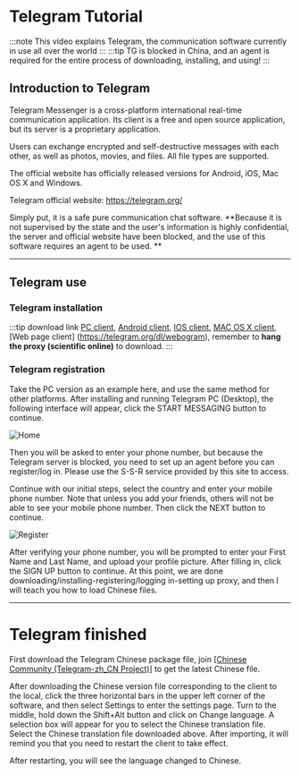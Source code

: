 # Telegram Tutorial



:::note
This video explains Telegram, the communication software currently in use all over the world
:::
:::tip
TG is blocked in China, and an agent is required for the entire process of downloading, installing, and using!
:::

## Introduction to Telegram

Telegram Messenger is a cross-platform international real-time communication application. Its client is a free and open source application, but its server is a proprietary application.

Users can exchange encrypted and self-destructive messages with each other, as well as photos, movies, and files. All file types are supported.

The official website has officially released versions for Android, iOS, Mac OS X and Windows.

Telegram official website: https://telegram.org/

Simply put, it is a safe pure communication chat software. **Because it is not supervised by the state and the user's information is highly confidential, the server and official website have been blocked, and the use of this software requires an agent to be used. **

---

## Telegram use

### Telegram installation

:::tip download link
[PC client](https://desktop.telegram.org/), [Android client](https://play.google.com/store/apps/details?id=org.telegram.messenger), [ IOS client](https://itunes.apple.com/app/telegram-messenger/id686449807), [MAC OS X client](https://macos.telegram.org/), [Web page client] (https://telegram.org/dl/webogram), remember to **hang the proxy (scientific online)** to download.
:::

### Telegram registration

Take the PC version as an example here, and use the same method for other platforms. After installing and running Telegram PC (Desktop), the following interface will appear, click the START MESSAGING button to continue.


![Home][tg-desk]


Then you will be asked to enter your phone number, but because the Telegram server is blocked, you need to set up an agent before you can register/log in. Please use the S-S-R service provided by this site to access.

Continue with our initial steps, select the country and enter your mobile phone number. Note that unless you add your friends, others will not be able to see your mobile phone number. Then click the NEXT button to continue.

![Register][sign-up]

After verifying your phone number, you will be prompted to enter your First Name and Last Name, and upload your profile picture. After filling in, click the SIGN UP button to continue. At this point, we are done downloading/installing-registering/logging in-setting up proxy, and then I will teach you how to load Chinese files.



---

# Telegram finished

First download the Telegram Chinese package file, join [[Chinese Community (Telegram-zh_CN Project)]](https://t.me/zh_CN) to get the latest Chinese file.

After downloading the Chinese version file corresponding to the client to the local, click the three horizontal bars in the upper left corner of the software, and then select Settings to enter the settings page. Turn to the middle, hold down the Shift+Alt button and click on Change language. A selection box will appear for you to select the Chinese translation file. Select the Chinese translation file downloaded above. After importing, it will remind you that you need to restart the client to take effect.

After restarting, you will see the language changed to Chinese.



[tg-desk]: https://cdn.jsdelivr.net/gh/LibCyber/docs-cdn@v1.1.1/assets/tg/tg-desk.jpg "Homepage"
[sign-up]:https://cdn.jsdelivr.net/gh/LibCyber/docs-cdn@v1.1.1/assets/tg/sign-up.jpg "Sign up account"